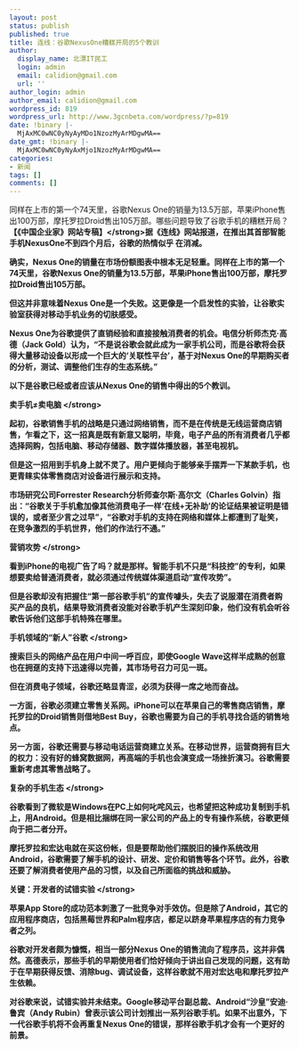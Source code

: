 ```yaml
---
layout: post
status: publish
published: true
title: 连线：谷歌NexusOne糟糕开局的5个教训
author:
  display_name: 北漂IT民工
  login: admin
  email: calidion@gmail.com
  url: ''
author_login: admin
author_email: calidion@gmail.com
wordpress_id: 819
wordpress_url: http://www.3gcnbeta.com/wordpress/?p=819
date: !binary |-
  MjAxMC0wNC0yNyAyMDo1NzozMyArMDgwMA==
date_gmt: !binary |-
  MjAxMC0wNC0yNyAxMjo1NzozMyArMDgwMA==
categories:
- 新闻
tags: []
comments: []
---
```

<p>同样在上市的第一个74天里，谷歌Nexus One的销量为13.5万部，苹果iPhone售出100万部，摩托罗拉Droid售出105万部。哪些问题导致了谷歌手机的糟糕开局？<br />
<strong>【《中国企业家》网站专稿】<&#47;strong>据《连线》网站报道，在推出其首部智能手机NexusOne不到四个月后，谷歌的热情似乎 在消减。</p>
<p>确实，Nexus One的销量在市场份额图表中根本无足轻重。同样在上市的第一个74天里，谷歌Nexus One的销量为13.5万部，苹果iPhone售出100万部，摩托罗拉Droid售出105万部。</p>
<p>但这并非意味着Nexus One是一个失败。这更像是一个启发性的实验，让谷歌实验室获得对移动手机业务的切肤感受。</p>
<p>Nexus One为谷歌提供了直销经验和直接接触消费者的机会。电信分析师杰克&middot;高德（Jack Gold）认为，&ldquo;不是说谷歌会就此成为一家手机公司，而是谷歌将会获得大量移动设备以形成一个巨大的&lsquo;关联性平台&rsquo;，基于对Nexus One的早期购买者的分析，测试、调整他们生存的生态系统。&rdquo;</p>
<p>以下是谷歌已经或者应该从Nexus One的销售中得出的5个教训。</p>
<p><strong>卖手机&ne;卖电脑 <&#47;strong></p>
<p>起初，谷歌销售手机的战略是只通过网络销售，而不是在传统是无线运营商店销售，乍看之下，这一招真是既有新意又聪明，毕竟，电子产品的所有消费者几乎都选择网购，包括电脑、移动存储器、数字媒体播放器，甚至电视机。</p>
<p>但是这一招用到手机身上就不灵了。用户更倾向于能够亲手摆弄一下某款手机，也更青睐实体零售商店对设备进行展示和支持。</p>
<p>市场研究公司Forrester Research分析师查尔斯&middot;高尔文（Charles Golvin）指出：&ldquo;谷歌关于手机愈加像其他消费电子一样&lsquo;在线+无补助&rsquo;的论证结果被证明是错误的，或者至少言之过早&rdquo;，&ldquo;谷歌对手机的支持在网络和媒体上都遭到了耻笑，在竞争激烈的手机世界，他们的作法行不通。&rdquo;</p>
<p><strong>营销攻势 <&#47;strong></p>
<p>看到iPhone的电视广告了吗？就是那样。智能手机不只是&ldquo;科技控&rdquo;的专利，如果想要卖给普通消费者，就必须通过传统媒体渠道启动&ldquo;宣传攻势&rdquo;。</p>
<p>但是谷歌却没有把握住&ldquo;第一部谷歌手机&rdquo;的宣传噱头，失去了说服潜在消费者购买产品的良机，结果导致消费者没能对谷歌手机产生深刻印象，他们没有机会听谷歌告诉他们这部手机特殊在哪里。</p>
<p><strong>手机领域的&ldquo;新人&rdquo;谷歌 <&#47;strong></p>
<p>搜索巨头的网络产品在用户中间一呼百应，即使Google Wave这样半成熟的创意也在拥趸的支持下迅速得以完善，其市场号召力可见一斑。</p>
<p>但在消费电子领域，谷歌还略显青涩，必须为获得一席之地而奋战。</p>
<p>一方面，谷歌必须建立零售关系网。iPhone可以在苹果自己的零售商店销售，摩托罗拉的Droid销售则借地Best Buy，谷歌也需要为自己的手机寻找合适的销售地点。</p>
<p>另一方面，谷歌还需要与移动电话运营商建立关系。在移动世界，运营商拥有巨大的权力：没有好的蜂窝数据网，再高端的手机也会演变成一场挫折演习。谷歌需要重新考虑其零售战略了。</p>
<p><strong>复杂的手机生态 <&#47;strong></p>
<p>谷歌看到了微软是Windows在PC上如何叱咤风云，也希望把这种成功复制到手机上，用Android。但是相比捆绑在同一家公司的产品上的专有操作系统，谷歌更倾向于把二者分开。</p>
<p>摩托罗拉和宏达电就在买这份帐，但是要帮助他们摆脱旧的操作系统改用Android，谷歌需要了解手机的设计、研发、定价和销售等各个环节。此外，谷歌还要了解消费者使用产品的习惯，以及自己所面临的挑战和威胁。</p>
<p><strong>关键：开发者的试错实验 <&#47;strong></p>
<p>苹果App Store的成功范本刺激了一批竞争对手效仿。但是除了Android，其它的应用程序商店，包括黑莓世界和Palm程序店，都足以跻身苹果程序店的有力竞争者之列。</p>
<p>谷歌对开发者颇为慷慨，相当一部分Nexus One的销售流向了程序员，这并非偶然。高德表示，那些手机的早期使用者们恰好倾向于讲出自己发现的问题，这有助于在早期获得反馈、消除bug、调试设备，这样谷歌就不用对宏达电和摩托罗拉产生依赖。</p>
<p>对谷歌来说，试错实验并未结束。Google移动平台副总裁、Android&ldquo;沙皇&rdquo;安迪&middot;鲁宾（Andy Rubin）曾表示该公司计划推出一系列谷歌手机。如果不出意外，下一代谷歌手机将不会再重复Nexus One的错误，那样谷歌手机才会有一个更好的前景。</p>
